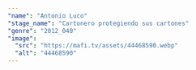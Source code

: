 ```yaml
---
"name": "Antonio Luco"
"stage_name": "Cartonero protegiendo sus cartones"
"genre": "2012_040"
"image":
  "src": "https://mafi.tv/assets/44468590.webp"
  "alt": "44468590"
---
```

